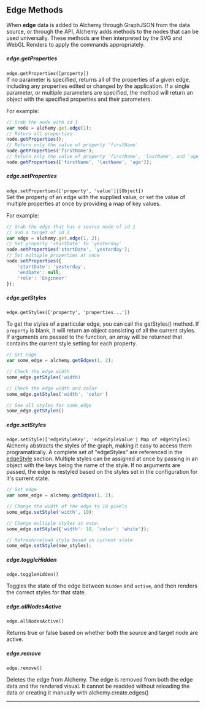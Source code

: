 

## Edge Methods

When **edge** data is added to Alchemy through GraphJSON from the data source, or through the API, Alchemy adds methods to the nodes that can be used universally.  These methods are then interpreted by the SVG and WebGL Renders to apply the commands appropriately.

##### edge.getProperties
<!--  -->

`edge.getProperties([property])`<br>
If no parameter is specified, returns all of the properties of a given edge, including any properties edited or changed by the application.  If a single parameter, or multiple parameters are specified, the method will return an object with the specified properties and their parameters.

For example:

~~~ javascript
// Grab the node with id 1 
var node = alchemy.get.edge(1);
// Return all properties
node.getProperties();
// Return only the value of property 'firstName'
node.getProperties('firstName');
// Return only the value of property 'firstName', 'lastName', and 'age'
node.getProperties(['firstName', 'lastName', 'age']);
~~~

##### edge.setProperties
<!--  -->

`edge.setProperties(['property', 'value']|[Object])`<br>
Set the property of an edge with the supplied value, or set the value of multiple properties at once by providing a map of key values.  

For example:

~~~ javascript
// Grab the edge that has a source node of id 1
// and a target of id 2
var edge = alchemy.get.edge(1, 2);
// Set property 'startDate' to 'yesterday'
node.setProperties('startDate', 'yesterday');
// Set multiple properties at once
node.setProperties({
    'startDate': 'yesterday', 
    'endDate': null, 
    'role': 'Engineer'
});
~~~

##### edge.getStyles
<!--  -->

`edge.getStyles(['property', 'properties...'])`<br>

To get the styles of a particular edge, you can call the getStyles() method.  If `property` is blank, it will return an object consisting of all the current styles.  If arguments are passed to the function, an array will be returned that contains the current style setting for each property.

~~~ javascript
// Get edge
var some_edge = alchemy.getEdges(1, 2);

// Check the edge width
some_edge.getStyles('width)

// Check the edge width and color
some_edge.getStyles('width', 'color')

// See all styles for some_edge
some_edge.getStyles()
~~~


##### edge.setStyles
<!-- -->

`edge.setStyle(['edgeStyleKey', 'edgeStyleValue'| Map of edgeStyles)`<br>
Alchemy abstracts the styles of the graph, making it easy to access them programatically.  A complete set of "edgeStyles" are referenced in the [edgeStyle](#edgeStyle) section.  Multiple styles can be assigned at once by passing in an object with the keys being the name of the style. If no arguments are passed, the edge is restyled based on the styles set in the configuration for it's current state.

~~~ javascript
// Get edge
var some_edge = alchemy.getEdges(1, 2);

// Change the width of the edge to 10 pixels
some_edge.setStyle('width', 10);

// Change multiple styles at once.
some_edge.setStyle({'width': 10, 'color': 'white'});

// Refresh/reload style based on current state
some_edge.setStyle(new_styles);
~~~


##### edge.toggleHidden
<!-- -->

`edge.toggleHidden()`

Toggles the state of the edge between `hidden` and `active`, and then renders the correct styles for that state.

##### edge.allNodesActive
<!-- -->

`edge.allNodesActive()`

Returns true or false based on whether both the source and target node are active.

##### edge.remove
<!-- -->

`edge.remove()`

Deletes the edge from Alchemy.  The edge is removed from both the edge data and the rendered visual.  It cannot be readded without reloading the data or creating it manually with alchemy.create.edges() 

_______
